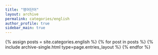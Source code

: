 ```yaml
---
title: "영어단어"
layout: archive
permalink: categories/english
author_profile: true
sidebar_main: true
---
```



{% assign posts = site.categories.english %}
{% for post in posts %} {% include archive-single.html type=page.entries_layout %} {% endfor %}